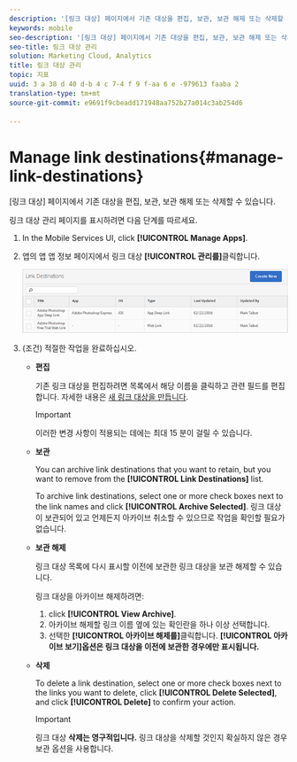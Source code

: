 ```yaml
---
description: '[링크 대상] 페이지에서 기존 대상을 편집, 보관, 보관 해제 또는 삭제할 수 있습니다.'
keywords: mobile
seo-description: '[링크 대상] 페이지에서 기존 대상을 편집, 보관, 보관 해제 또는 삭제할 수 있습니다.'
seo-title: 링크 대상 관리
solution: Marketing Cloud, Analytics
title: 링크 대상 관리
topic: 지표
uuid: 3 a 38 d 40 d-b 4 c 7-4 f 9 f-aa 6 e -979613 faaba 2
translation-type: tm+mt
source-git-commit: e9691f9cbeadd171948aa752b27a014c3ab254d6

---
```



# Manage link destinations{#manage-link-destinations}

[링크 대상] 페이지에서 기존 대상을 편집, 보관, 보관 해제 또는 삭제할 수 있습니다.

링크 대상 관리 페이지를 표시하려면 다음 단계를 따르세요. 

1. In the Mobile Services UI, click **[!UICONTROL Manage Apps]**.
1. 앱의 앱 앱 정보 페이지에서 링크 대상 **[!UICONTROL 관리를]**&#x200B;클릭합니다.

   ![링크 대상](assets/link_destinations_list.png)

1. (조건) 적절한 작업을 완료하십시오. 

   * **편집**

      기존 링크 대상을 편집하려면 목록에서 해당 이름을 클릭하고 관련 필드를 편집합니다. 자세한 내용은 [새 링크 대상을 만듭니다](/help/using/acquisition-main/c-manage-link-destinations/t-create-new-app-deep-link-destination.md).

      >[!IMPORTANT]
      >
      >이러한 변경 사항이 적용되는 데에는 최대 15 분이 걸릴 수 있습니다.

   * **보관**

      You can archive link destinations that you want to retain, but you want to remove from the **[!UICONTROL Link Destinations]** list.

      To archive link destinations, select one or more check boxes next to the link names and click **[!UICONTROL Archive Selected]**. 링크 대상이 보관되어 있고 언제든지 아카이브 취소할 수 있으므로 작업을 확인할 필요가 없습니다.

   * **보관 해제**

      링크 대상 목록에 다시 표시할 이전에 보관한 링크 대상을 보관 해제할 수 있습니다.

      링크 대상을 아카이브 해제하려면:

      1. click **[!UICONTROL View Archive]**.
      1. 아카이브 해제할 링크 이름 옆에 있는 확인란을 하나 이상 선택합니다.
      1. 선택한 **[!UICONTROL 아카이브 해제를]**&#x200B;클릭합니다.
      **[!UICONTROL 아카이브 보기]옵션은 링크 대상을 이전에 보관한 경우에만 표시됩니다.**

   * **삭제**

      To delete a link destination, select one or more check boxes next to the links you want to delete, click **[!UICONTROL Delete Selected]**, and click **[!UICONTROL Delete]** to confirm your action.

      >[!IMPORTANT]
      >
      >링크 대상 **삭제는 영구적입니다.** 링크 대상을 삭제할 것인지 확실하지 않은 경우 보관 옵션을 사용합니다.



